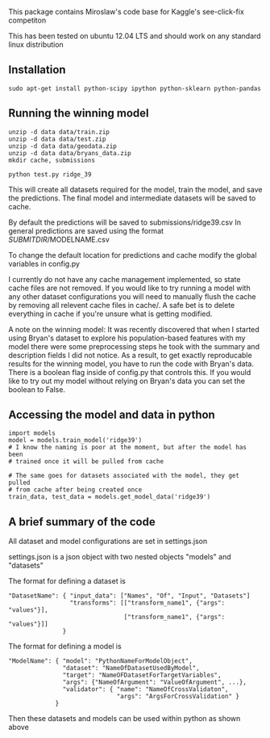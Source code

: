 This package contains Miroslaw's code base for Kaggle's see-click-fix competiton

This has been tested on ubuntu 12.04 LTS and should work on any standard
linux distribution

Installation
------------
    sudo apt-get install python-scipy ipython python-sklearn python-pandas

Running the winning model
-------------------------
    unzip -d data data/train.zip 
    unzip -d data data/test.zip
    unzip -d data data/geodata.zip
    unzip -d data data/bryans_data.zip
    mkdir cache, submissions

    python test.py ridge_39

This will create all datasets required for the model, train the model, and save
the predictions. The final model and intermediate datasets will be saved to cache.

By default the predictions will be saved to submissions/ridge39.csv
In general predictions are saved using the format $SUBMITDIR/$MODELNAME.csv

To change the default location for predictions and cache modify the global variables
in config.py

I currently do not have any cache management implemented, so state cache files
are not removed. If you would like to try running a model with any other dataset
configurations you will need to manually flush the cache by removing all relevent
cache files in cache/. A safe bet is to delete everything in cache if you're unsure
what is getting modified. 

A note on the winning model: 
It was recently discovered that when I started using Bryan's dataset to explore
his population-based features with my model there were some preprocessing steps
he took with the summary and description fields I did not notice. As a result,
to get exactly reproducable results for the winning model, you have to run 
the code with Bryan's data. There is a boolean flag inside of config.py that 
controls this. If you would like to try out my model without relying on Bryan's 
data you can set the boolean to False. 

Accessing the model and data in python
-------------------------------------- 
    import models
    model = models.train_model('ridge39')
    # I know the naming is poor at the moment, but after the model has been 
    # trained once it will be pulled from cache
    
    # The same goes for datasets associated with the model, they get pulled
    # from cache after being created once
    train_data, test_data = models.get_model_data('ridge39')

A brief summary of the code
---------------------------
All dataset and model configurations are set in settings.json

settings.json is a json object with two nested objects "models" and "datasets"

The format for defining a dataset is
```
"DatasetName": { "input_data": ["Names", "Of", "Input", "Datasets"]
                 "transforms": [["transform_name1", {"args": "values"}],
                                ["transform_name1", {"args": "values"}]] 
               }
```
The format for defining a model is
```
"ModelName": { "model": "PythonNameForModelObject", 
               "dataset": "NameOfDatasetUsedByModel",
               "target": "NameOFDatasetForTargetVariables",
               "args": {"NameOfArgument": "ValueOfArgument", ...},
               "validator": { "name": "NameOfCrossValidaton",
                              "args": "ArgsForCrossValidation" }
             }
```                 
Then these datasets and models can be used within python as shown above
